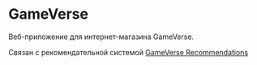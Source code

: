 # GameVerse

Веб-приложение для интернет-магазина GameVerse.

Связан с рекомендательной системой [GameVerse Recommendations](https://github.com/TheFckReal/Recommendation_GameVerse)
